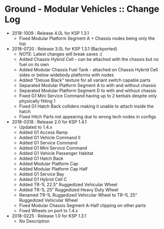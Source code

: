 # Ground - Modular Vehicles :: Change Log

* 2018-1009 : Release 4.0L for KSP 1.3.1
	- Fixed Modular Platform Segment A + Chassis nodes being only the top
* 2018-0720 : Release 3.0L for KSP 1.3.1 (Backported)
	- NOTE: Latest changes will break saves :(
	- Added Chassis Hybrid Cell - can be attached with the chassis but no fuel on its own
	- Added Modular Chassis Fuel Tank - attached on Chassis Hybrid Cell sides or below widebody platforms with nodes
	- Added "Deluxe Black" texture for all variant switch capable parts
	- Separated Modular Platform Segment A to with and without chassis
	- Separated Modular Platform Segment D to with and without chassis
	- Fixed G1 Mini Service Command having up to 2 kerbals despite only physically fitting 1
	- Fixed G1 Hatch Back colliders making it unable to attach inside the hatch
	- Fixed Hitch Parts not appearing due to wrong tech nodes in configs
* 2018-0318 : Release 2.0 for KSP 1.4.1
	- Updated to 1.4.x
	- Added G1 Access Ramp
	- Added G1 Vehicle Command II
	- Added G1 Service Command
	- Added G1 Mini Service Command
	- Added G1 Vehicle Passenger Habitat
	- Added G1 Hatch Back
	- Added Modular Platform Cap
	- Added Modular Platform Cap Half
	- Added G1 Service Bay
	- Added G1 Hybrid Cell C
	- Added TR-1L 22.5" Ruggedized Vehicular Wheel
	- Added TR-1L 25" Ruggedized Heavy Duty Wheel
	- Renamed TR-1L Ruggedized Vehicular Wheel to  TR-1L 25" Ruggedized Vehicular Wheel
	- Fixed Modular Chassis Segment A-Half clipping on other parts
	- Fixed Wheels on port to 1.4.x
* 2018-0225 : Release 1.0 for KSP 1.3.1
	- No Description
